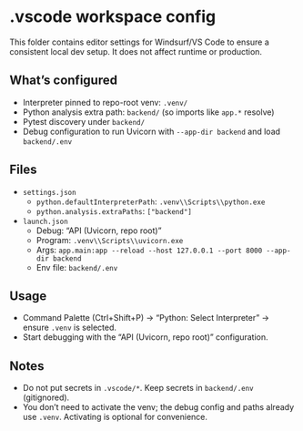 # .vscode workspace config

This folder contains editor settings for Windsurf/VS Code to ensure a consistent local dev setup. It does not affect runtime or production.

## What’s configured
- Interpreter pinned to repo-root venv: `.venv/`
- Python analysis extra path: `backend/` (so imports like `app.*` resolve)
- Pytest discovery under `backend/`
- Debug configuration to run Uvicorn with `--app-dir backend` and load `backend/.env`

## Files
- `settings.json`
  - `python.defaultInterpreterPath`: `.venv\\Scripts\\python.exe`
  - `python.analysis.extraPaths`: `["backend"]`
- `launch.json`
  - Debug: “API (Uvicorn, repo root)”
  - Program: `.venv\\Scripts\\uvicorn.exe`
  - Args: `app.main:app --reload --host 127.0.0.1 --port 8000 --app-dir backend`
  - Env file: `backend/.env`

## Usage
- Command Palette (Ctrl+Shift+P) → “Python: Select Interpreter” → ensure `.venv` is selected.
- Start debugging with the “API (Uvicorn, repo root)” configuration.

## Notes
- Do not put secrets in `.vscode/*`. Keep secrets in `backend/.env` (gitignored).
- You don’t need to activate the venv; the debug config and paths already use `.venv`. Activating is optional for convenience.
